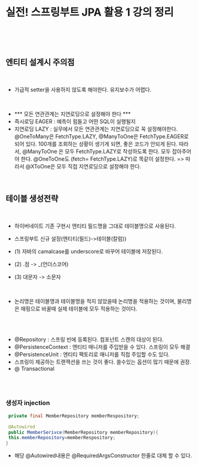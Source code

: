 # 실전! 스프링부트 JPA 활용 1 강의 정리 

<br>
<br>
<br>

## 엔티티 설계시 주의점

<br>

- 가급적 setter을 사용하지 않도록 해야한다. 유지보수가 어렵다.

<br>

- *** 모든 연관관계는 지연로딩으로 설정해야 한다 ***
 - 즉시로딩 EAGER : 예측이 힘들고 어떤 SQL이 실행될지 
 - 지연로딩 LAZY : 실무에서 모든 연관관계는 지연로딩으로 꼭 설정해야한다.
 @OneToMany은 FetchType.LAZY, @ManyToOne은 FetchType.EAGER로 되어 있다. 100개를 조회하는 상황이 생기게 되면, 좋은 코드가 안되게 된다. 따라서, @ManyToOne 은 모두 FetchType.LAZY로 작성하도록 한다. 모두 잡아주어야 한다. @OneToOne도 (fetch= FetchType.LAZY)로 똑같이 설정한다.
 => 따라서 @XToOne은 모두 직접 지연로딩으로 설정해야 한다.

<br>

## 테이블 생성전략

<br>

- 하이버네이트 기존 구현시 엔티티 필드명을 그대로 테이블명으로 사용된다.

- 스프링부트 신규 설정(엔티티(필드)->테이블(칼럼))
 - (1) 자바의 camalcase를 underscore로 바꾸어 테이블에 저장된다. 
 - (2) .점 -> _(언더스코어)
 - (3) 대문자 -> 소문자

<br>

- 논리명은 테이블명과 테이블명을 적지 않았을때 논리명을 적용하는 것이며, 물리명은 매핑으로 바꿀때 실제 테이블에 모두 적용하는 것이다. 

<br>
<br>

- @Repository : 스프링 빈에 등록된다. 컴포넌트 스캔의 대상이 된다. 
- @PersistenceContext : 엔티티 매니저를 주입받을 수 있다. 스프링이 모두 해결
 - @PersistenceUnit : 엔티티 팩토리로 매니저를 직접 주입할 수도 있다. 
- 스프링이 제공하는 트랜잭션을 쓰는 것이 좋다. 쓸수있는 옵션이 많기 때문에 권장.
 - @ Transactional

<br>
<br>

### 생성자 injection
```java
 private final MemberRepository memberRespository;

 @Autowired
 public MemberSerivce(MemberRepository memberRepository){
 this.memberRepository=memberRespository;
}
```
- 해당 @Autowired내용은 @RequiredArgsConstructor 한줄로 대체 할 수 있다. 



